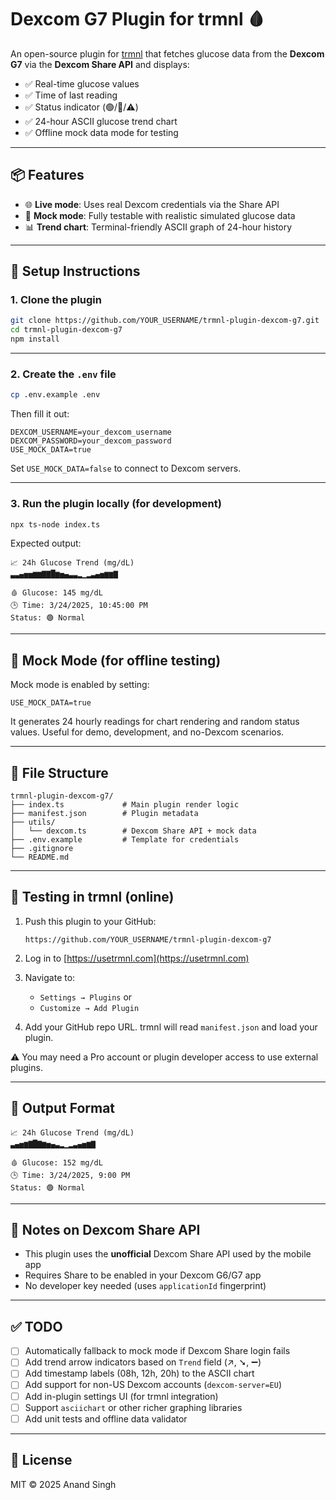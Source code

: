 # Dexcom G7 Plugin for trmnl 🩸

An open-source plugin for [trmnl](https://usetrmnl.com) that fetches glucose data from the **Dexcom G7** via the **Dexcom Share API** and displays:

- ✅ Real-time glucose values
- ✅ Time of last reading
- ✅ Status indicator (🟢/🔴/⚠️)
- ✅ 24-hour ASCII glucose trend chart
- ✅ Offline mock data mode for testing

---

## 📦 Features

- 🌐 **Live mode**: Uses real Dexcom credentials via the Share API
- 🧪 **Mock mode**: Fully testable with realistic simulated glucose data
- 📊 **Trend chart**: Terminal-friendly ASCII graph of 24-hour history

---

## 🔧 Setup Instructions

### 1. Clone the plugin

```bash
git clone https://github.com/YOUR_USERNAME/trmnl-plugin-dexcom-g7.git
cd trmnl-plugin-dexcom-g7
npm install
```

---

### 2. Create the `.env` file

```bash
cp .env.example .env
```

Then fill it out:

```env
DEXCOM_USERNAME=your_dexcom_username
DEXCOM_PASSWORD=your_dexcom_password
USE_MOCK_DATA=true
```

Set `USE_MOCK_DATA=false` to connect to Dexcom servers.

---

### 3. Run the plugin locally (for development)

```bash
npx ts-node index.ts
```

Expected output:

```
📈 24h Glucose Trend (mg/dL)
▃▃▄▅▅▆▆▇▇█▆▅▄▃▃▂▁▂▃▄▅▆▆▇

🩸 Glucose: 145 mg/dL
🕒 Time: 3/24/2025, 10:45:00 PM
Status: 🟢 Normal
```

---

## 🧪 Mock Mode (for offline testing)

Mock mode is enabled by setting:

```env
USE_MOCK_DATA=true
```

It generates 24 hourly readings for chart rendering and random status values. Useful for demo, development, and no-Dexcom scenarios.

---

## 📂 File Structure

```
trmnl-plugin-dexcom-g7/
├── index.ts             # Main plugin render logic
├── manifest.json        # Plugin metadata
├── utils/
│   └── dexcom.ts        # Dexcom Share API + mock data
├── .env.example         # Template for credentials
├── .gitignore
└── README.md
```

---

## 🧪 Testing in trmnl (online)

1. Push this plugin to your GitHub:
   ```
   https://github.com/YOUR_USERNAME/trmnl-plugin-dexcom-g7
   ```

2. Log in to [https://usetrmnl.com](https://usetrmnl.com)

3. Navigate to:
   - `Settings → Plugins` or
   - `Customize → Add Plugin`

4. Add your GitHub repo URL. trmnl will read `manifest.json` and load your plugin.

⚠️ You may need a Pro account or plugin developer access to use external plugins.

---

## 💬 Output Format

```
📈 24h Glucose Trend (mg/dL)
▃▄▅▆▇█▇▆▅▄▃▂▁▂▃▄▅▆▇

🩸 Glucose: 152 mg/dL
🕒 Time: 3/24/2025, 9:00 PM
Status: 🟢 Normal
```

---

## 🔐 Notes on Dexcom Share API

- This plugin uses the **unofficial** Dexcom Share API used by the mobile app
- Requires Share to be enabled in your Dexcom G6/G7 app
- No developer key needed (uses `applicationId` fingerprint)

---

## ✅ TODO

- [ ] Automatically fallback to mock mode if Dexcom Share login fails
- [ ] Add trend arrow indicators based on `Trend` field (↗️, ➘, ➖)
- [ ] Add timestamp labels (08h, 12h, 20h) to the ASCII chart
- [ ] Add support for non-US Dexcom accounts (`dexcom-server=EU`)
- [ ] Add in-plugin settings UI (for trmnl integration)
- [ ] Support `asciichart` or other richer graphing libraries
- [ ] Add unit tests and offline data validator

---

## 📄 License

MIT © 2025 Anand Singh
